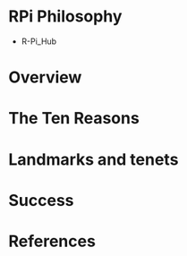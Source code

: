 # RPi Philosophy
* R-Pi_Hub
# Overview
# The Ten Reasons
# Landmarks and tenets
# Success
# References
